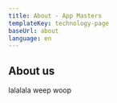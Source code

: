 ```yaml
---
title: About - App Masters
templateKey: technology-page
baseUrl: about
language: en
---
```

## About us

lalalala
weep woop
